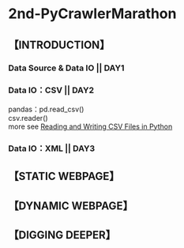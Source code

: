 # 2nd-PyCrawlerMarathon

## 【INTRODUCTION】
### Data Source & Data IO || DAY1 
### Data IO：CSV || DAY2
pandas：pd.read_csv()  
csv.reader()  
more see [Reading and Writing CSV Files in Python](https://realpython.com/python-csv/)
### Data IO：XML || DAY3

## 【STATIC WEBPAGE】

## 【DYNAMIC WEBPAGE】

## 【DIGGING DEEPER】
